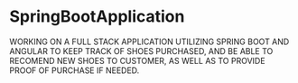 # SpringBootApplication
WORKING ON A FULL STACK APPLICATION UTILIZING SPRING BOOT AND ANGULAR TO KEEP TRACK OF SHOES PURCHASED, AND BE ABLE TO RECOMEND NEW SHOES TO CUSTOMER, AS WELL AS TO PROVIDE PROOF OF PURCHASE IF NEEDED.
